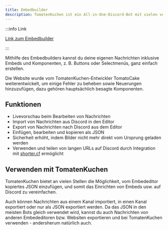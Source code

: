 ```yaml
---
title: Embedbuilder
description: TomatenKuchen ist ein All-in-One-Discord-Bot mit vielen verschiedenen Funktionen. Einige Informationen über den TomatenKuchen-Embededitor.
---
```


:::info Link

[Link zum Embedbuilder](https://embed.tomatenkuchen.com)

:::

Mithilfe des Embedbuilders kannst du deine eigenen Nachrichten inklusive Embeds und Komponenten, z. B. Buttons oder Selectmenüs, ganz einfach erstellen.

Die Website wurde vom TomatenKuchen-Entwickler TomatoCake weiterentwickelt, um einige Fehler zu beheben sowie Neuerungen hinzuzufügen, dazu gehören hauptsächlich besagte Komponenten.

## Funktionen

- Livevorschau beim Bearbeiten von Nachrichten
- Import von Nachrichten aus Discord in den Editor
- Export von Nachrichten nach Discord aus dem Editor
- Einfügen, bearbeiten und kopieren als JSON
- Sicherheit erhöht, indem Bilder nicht mehr direkt vom Ursprung geladen werden
- Verwenden und teilen von langen URLs auf Discord durch Integration mit [shorter.cf](https://shorter.cf) ermöglicht

## Verwenden mit TomatenKuchen

TomatenKuchen bietet an vielen Stellen die Möglichkeit, vom Embededitor kopiertes JSON einzufügen, und somit das Einrichten von Embeds usw. auf Discord zu vereinfachen.

Auch können Nachrichten aus einem Kanal importiert, in einen Kanal exportiert oder nur als JSON exportiert werden. Da das JSON in den meisten Bots gleich verwendet wird, kannst du auch Nachrichten von anderen Embededitoren bzw. Websiten exportieren und bei TomatenKuchen verwenden - andersherum natürlich auch.
